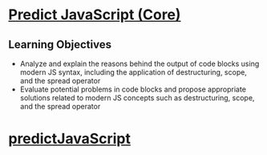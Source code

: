 # [Predict JavaScript (Core)](https://login.codingdojo.com/m/754/16713/124469)

## Learning Objectives

- Analyze and explain the reasons behind the output of code blocks using modern JS syntax, including the application of destructuring, scope, and the spread operator
- Evaluate potential problems in code blocks and propose appropriate solutions related to modern JS concepts such as destructuring, scope, and the spread operator

# [predictJavaScript](https://github.com/tmax818/predictJavaScript/tree/main)
